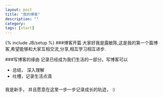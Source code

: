 ```yaml
---
layout: post
title: "我的博客"
description: ""
category: 
tags: [start]
---
```

{% include JB/setup %}
###博客开篇
大家好我是露敏陈,这是我的第一个篇博客,希望能够和大家互相交流,分享,相互学习相互进步.

###写博客的缘由
记录已经成为我们生活的一部分。写博客可以
- 总结， 深入理解
- 吐槽，记录生活点滴

###

我是新手， 并且愿意在这里一步一步记录成长的轨迹，
:)    


